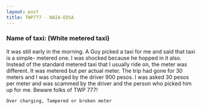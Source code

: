 ```yaml
---
layout: post
title: TWP777 - NAIA-EDSA
---
```


### Name of taxi: (White metered taxi)

It was still early in the morning. A Guy picked a taxi for me and said that taxi is a simple- metered one. I was shocked because he hopped in it also. Instead of the standard metered taxi that I usually ride on, the meter was different. It was metered but per actual meter. The trip had gone for 30 meters and I was charged by the driver 900 pesos. I was asked 30 pesos per meter and was scammed by the driver and the person who picked him up for me. Beware folks of TWP 777!

```Over charging, Tampered or broken meter```
